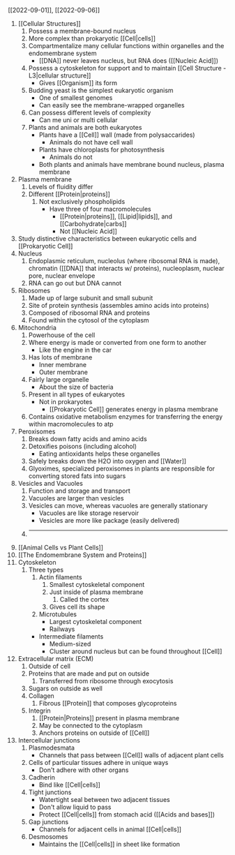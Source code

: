 [[2022-09-01]], [[2022-09-06]]

1. [[Cellular Structures]]
	1. Possess a membrane-bound nucleus
	2. More complex than prokaryotic [[Cell|cells]]
	3. Compartmentalize many cellular functions within organelles and the endomembrane system
		- [[DNA]] never leaves nucleus, but RNA does ([[Nucleic Acid]])
	4. Possess a cytoskeleton for support and to maintain [[Cell Structure - L3|cellular structure]]
		- Gives [[Organism]] its form
	5. Budding yeast is the simplest eukaryotic organism
		- One of smallest genomes
		- Can easily see the membrane-wrapped organelles
	6. Can possess different levels of complexity
		- Can me uni or multi cellular
	7. Plants and animals are both eukaryotes
		- Plants have a [[Cell]] wall (made from polysaccarides)
			- Animals do not have cell wall
		 - Plants have chloroplasts for photosynthesis
			 - Animals do not
		- Both plants and animals have membrane bound nucleus, plasma membrane
2. Plasma membrane
	1. Levels of fluidity differ
	2. Different [[Protein|proteins]]
		1. Not exclusively phospholipids
			- Have three of four macromolecules 
				- [[Protein|proteins]], [[Lipid|lipids]], and [[Carbohydrate|carbs]]
				- Not [[Nucleic Acid]]
3. Study distinctive characteristics between eukaryotic cells and [[Prokaryotic Cell]]
4. Nucleus
	1. Endoplasmic reticulum, nucleolus (where ribosomal RNA is made), chromatin ([[DNA]] that interacts w/ proteins), nucleoplasm, nuclear pore, nuclear envelope
	2. RNA can go out but DNA cannot
5. Ribosomes
	1. Made up of large subunit and small subunit
	2. Site of protein synthesis (assembles amino acids into proteins)
	3. Composed of ribosomal RNA and proteins
	4. Found within the cytosol of the cytoplasm
6. Mitochondria
	1. Powerhouse of the cell
	2. Where energy is made or converted from one form to another
		- Like the engine in the car
	3. Has lots of membrane
		- Inner membrane
		- Outer membrane
	4. Fairly large organelle
		- About the size of bacteria
	5. Present in all types of eukaryotes
		- Not in prokaryotes
			- [[Prokaryotic Cell]] generates energy in plasma membrane
	1. Contains oxidative metabolism enzymes for transferring the energy within macromolecules to atp
7. Peroxisomes
	1. Breaks down fatty acids and amino acids
	2. Detoxifies poisons (including alcohol)
		- Eating antioxidants helps these organelles
	3. Safely breaks down the H2O into oxygen and [[Water]]
	4. Glyoximes, specialized peroxisomes in plants are responsible for converting stored fats into sugars
8. Vesicles and Vacuoles
	1. Function and storage and transport
	2. Vacuoles are larger than vesicles
	3. Vesicles can move, whereas vacuoles are generally stationary
		- Vacuoles are like storage reservoir
		- Vesicles are more like package (easily delivered)
	4. ---
9. [[Animal Cells vs Plant Cells]]
10. [[The Endomembrane System and Proteins]]
11. Cytoskeleton
	1. Three types
		1. Actin filaments
			1. Smallest cytoskeletal component
			2. Just inside of plasma membrane
				1. Called the cortex
			3. Gives cell its shape
		2. Microtubules
			- Largest cytoskeletal component
			- Railways
		- Intermediate filaments
			- Medium-sized
			- Cluster around nucleus but can be found throughout [[Cell]]
12. Extracellular matrix (ECM)
	1. Outside of cell
	2. Proteins that are made and put on outside
		1. Transferred from ribosome through exocytosis
	3. Sugars on outside as well
	4. Collagen 
		1. Fibrous [[Protein]] that composes glycoproteins
	5. Integrin
		1. [[Protein|Proteins]] present in plasma membrane
		2. May be connected to the cytoplasm
		3. Anchors proteins on outside of [[Cell]]
13. Intercellular junctions
	1. Plasmodesmata
		- Channels that pass between [[Cell]] walls of adjacent plant cells
	2. Cells of particular tissues adhere in unique ways
		- Don't adhere with other organs
	3. Cadherin
		- Bind like [[Cell|cells]]
	4. Tight junctions
		- Watertight seal between two adjacent tissues
		- Don't allow liquid to pass
		- Protect [[Cell|cells]] from stomach acid ([[Acids and bases]])
	5. Gap junctions
		- Channels for adjacent cells in animal [[Cell|cells]]
	6. Desmosomes
		- Maintains the [[Cell|cells]] in sheet like formation